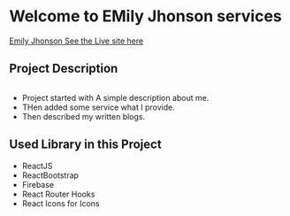 # Welcome to  EMily Jhonson services

[Emily Jhonson See the Live site here](https://emily-jhonson-services.firebaseapp.com/home)

## Project Description

```javascript
```
 * Project started with A simple description about me.
 * THen added some service what I provide.
 * Then described my written blogs.

## Used Library in this Project 

* ReactJS
* ReactBootstrap
* Firebase
* React Router Hooks
* React Icons for Icons




